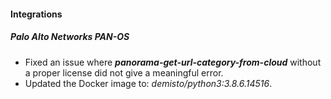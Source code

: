 
#### Integrations
##### Palo Alto Networks PAN-OS
- Fixed an issue where ***panorama-get-url-category-from-cloud*** without a proper license did not give a meaningful error.
- Updated the Docker image to: *demisto/python3:3.8.6.14516*.